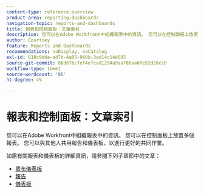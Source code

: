 ```yaml
---
content-type: reference;overview
product-area: reporting;dashboards
navigation-topic: reports-and-dashboards
title: 報表和控制面板：文章索引
description: 您可以在Adobe Workfront中組織報表中的資訊。 您可以在控制面板上放置多個報表。 您可以與其他人共用報告和儀表板，以進行更好的共同作業。
author: Courtney
feature: Reports and Dashboards
recommendations: noDisplay, noCatalog
exl-id: 618c9dda-ad7d-4a05-960b-3ad14c14d605
source-git-commit: 8b9676c7ef4efcad1294a9aa786aa6fe52d26cc0
workflow-type: tm+mt
source-wordcount: '86'
ht-degree: 4%

---
```



# 報表和控制面板：文章索引

<!--Audited: 01/2024-->

您可以在Adobe Workfront中組織報表中的資訊。 您可以在控制面板上放置多個報表。 您可以與其他人共用報告和儀表板，以進行更好的共同作業。

如需有關報表和儀表板的詳細資訊，請參閱下列子章節中的文章：

* [畫布儀表板](../reports-and-dashboards/canvas-dashboards/canvas-dashboards-overview.md)
* [報告](../reports-and-dashboards/reports/reports-overview.md)
* [儀表板](../reports-and-dashboards/dashboards/dashboards-overview.md)

